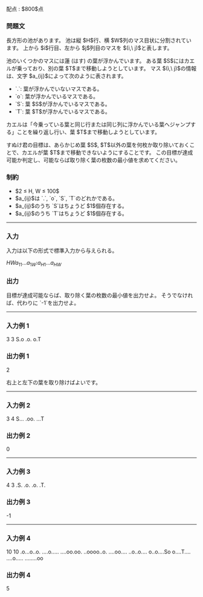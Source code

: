 
<div>

<span>

<span>

<p>
配点 : $800$点
</p>

<div>

<section>

### **問題文**

<p>
長方形の池があります。
池は縦 $H$行、横 $W$列のマス目状に分割されています。
上から $i$行目、左から $j$列目のマスを $(i,\ j)$と表します。
</p>

<p>
池のいくつかのマスには蓮 (はす) の葉が浮かんでいます。
ある葉 $S$にはカエルが乗っており、別の葉 $T$まで移動しようとしています。
マス $(i,\ j)$の情報は、文字 $a_{ij}$によって次のように表されます。
</p>

<ul>

<li>
`.`: 葉が浮かんでいないマスである。
</li>

<li>
`o`: 葉が浮かんでいるマスである。
</li>

<li>
`S`: 葉 $S$が浮かんでいるマスである。
</li>

<li>
`T`: 葉 $T$が浮かんでいるマスである。
</li>

</ul>

<p>
カエルは「今乗っている葉と同じ行または同じ列に浮かんでいる葉へジャンプする」ことを繰り返し行い、葉 $T$まで移動しようとしています。
</p>

<p>
すぬけ君の目標は、あらかじめ葉 $S$, $T$以外の葉を何枚か取り除いておくことで、カエルが葉 $T$まで移動できないようにすることです。
この目標が達成可能か判定し、可能ならば取り除く葉の枚数の最小値を求めてください。
</p>

</section>

</div>

<div>

<section>

### **制約**

<ul>

<li>
$2 ≤ H, W ≤ 100$
</li>

<li>
$a_{ij}$は `.`, `o`, `S`, `T`のどれかである。
</li>

<li>
$a_{ij}$のうち `S`はちょうど $1$個存在する。
</li>

<li>
$a_{ij}$のうち `T`はちょうど $1$個存在する。
</li>

</ul>

</section>

</div>

---

<div>

<div>

<section>

### **入力**

<p>
入力は以下の形式で標準入力から与えられる。
</p>

<div>

$H$$W$$a_{11}$$...$$a_{1W}$$:$$a_{H1}$$...$$a_{HW}$
</div>

</section>

</div>

<div>

<section>

### **出力**

<p>
目標が達成可能ならば、取り除く葉の枚数の最小値を出力せよ。
そうでなければ、代わりに `-1`を出力せよ。
</p>

</section>

</div>

</div>

---

<div>

<section>

### **入力例 1**

<div>

3 3
S.o
.o.
o.T

</div>

</section>

</div>

<div>

<section>

### **出力例 1**

<div>

2

</div>

<p>
右上と左下の葉を取り除けばよいです。
</p>

</section>

</div>

---

<div>

<section>

### **入力例 2**

<div>

3 4
S...
.oo.
...T

</div>

</section>

</div>

<div>

<section>

### **出力例 2**

<div>

0

</div>

</section>

</div>

---

<div>

<section>

### **入力例 3**

<div>

4 3
.S.
.o.
.o.
.T.

</div>

</section>

</div>

<div>

<section>

### **出力例 3**

<div>

-1

</div>

</section>

</div>

---

<div>

<section>

### **入力例 4**

<div>

10 10
.o...o..o.
....o.....
....oo.oo.
..oooo..o.
....oo....
..o..o....
o..o....So
o....T....
....o.....
........oo

</div>

</section>

</div>

<div>

<section>

### **出力例 4**

<div>

5

</div>

</section>

</div>

</span>

</span>

</div>
